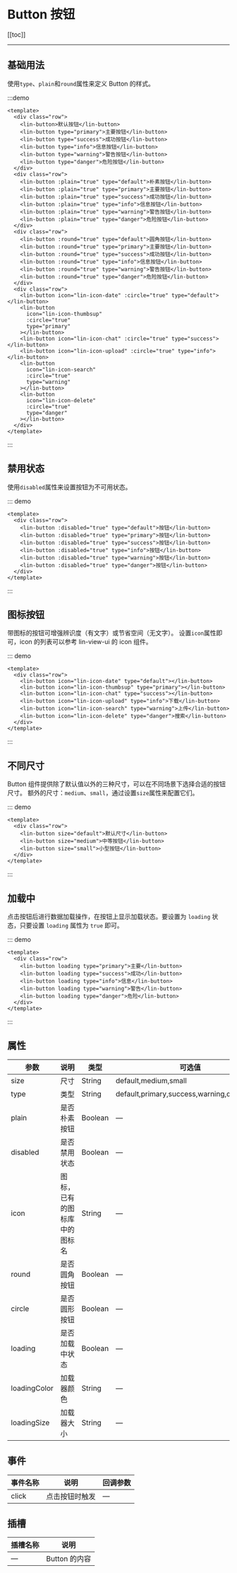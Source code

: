 # Button 按钮

[[toc]]

---

## 基础用法

使用`type`、`plain`和`round`属性来定义 Button 的样式。

:::demo

```vue
<template>
  <div class="row">
    <lin-button>默认按钮</lin-button>
    <lin-button type="primary">主要按钮</lin-button>
    <lin-button type="success">成功按钮</lin-button>
    <lin-button type="info">信息按钮</lin-button>
    <lin-button type="warning">警告按钮</lin-button>
    <lin-button type="danger">危险按钮</lin-button>
  </div>
  <div class="row">
    <lin-button :plain="true" type="default">朴素按钮</lin-button>
    <lin-button :plain="true" type="primary">主要按钮</lin-button>
    <lin-button :plain="true" type="success">成功按钮</lin-button>
    <lin-button :plain="true" type="info">信息按钮</lin-button>
    <lin-button :plain="true" type="warning">警告按钮</lin-button>
    <lin-button :plain="true" type="danger">危险按钮</lin-button>
  </div>
  <div class="row">
    <lin-button :round="true" type="default">圆角按钮</lin-button>
    <lin-button :round="true" type="primary">主要按钮</lin-button>
    <lin-button :round="true" type="success">成功按钮</lin-button>
    <lin-button :round="true" type="info">信息按钮</lin-button>
    <lin-button :round="true" type="warning">警告按钮</lin-button>
    <lin-button :round="true" type="danger">危险按钮</lin-button>
  </div>
  <div class="row">
    <lin-button icon="lin-icon-date" :circle="true" type="default"></lin-button>
    <lin-button
      icon="lin-icon-thumbsup"
      :circle="true"
      type="primary"
    ></lin-button>
    <lin-button icon="lin-icon-chat" :circle="true" type="success"></lin-button>
    <lin-button icon="lin-icon-upload" :circle="true" type="info"></lin-button>
    <lin-button
      icon="lin-icon-search"
      :circle="true"
      type="warning"
    ></lin-button>
    <lin-button
      icon="lin-icon-delete"
      :circle="true"
      type="danger"
    ></lin-button>
  </div>
</template>
```

:::

## 禁用状态

使用`disabled`属性来设置按钮为不可用状态。

::: demo

```vue
<template>
  <div class="row">
    <lin-button :disabled="true" type="default">按钮</lin-button>
    <lin-button :disabled="true" type="primary">按钮</lin-button>
    <lin-button :disabled="true" type="success">按钮</lin-button>
    <lin-button :disabled="true" type="info">按钮</lin-button>
    <lin-button :disabled="true" type="warning">按钮</lin-button>
    <lin-button :disabled="true" type="danger">按钮</lin-button>
  </div>
</template>
```

:::

## 图标按钮

带图标的按钮可增强辨识度（有文字）或节省空间（无文字）。
设置`icon`属性即可，icon 的列表可以参考 lin-view-ui 的 icon 组件。

::: demo

```vue
<template>
  <div class="row">
    <lin-button icon="lin-icon-date" type="default"></lin-button>
    <lin-button icon="lin-icon-thumbsup" type="primary"></lin-button>
    <lin-button icon="lin-icon-chat" type="success"></lin-button>
    <lin-button icon="lin-icon-upload" type="info">下载</lin-button>
    <lin-button icon="lin-icon-search" type="warning">上传</lin-button>
    <lin-button icon="lin-icon-delete" type="danger">搜索</lin-button>
  </div>
</template>
```

:::

## 不同尺寸

Button 组件提供除了默认值以外的三种尺寸，可以在不同场景下选择合适的按钮尺寸。
额外的尺寸：`medium`、`small`，通过设置`size`属性来配置它们。

::: demo

```vue
<template>
  <div class="row">
    <lin-button size="default">默认尺寸</lin-button>
    <lin-button size="medium">中等按钮</lin-button>
    <lin-button size="small">小型按钮</lin-button>
  </div>
</template>
```

:::

## 加载中

点击按钮后进行数据加载操作，在按钮上显示加载状态。要设置为 `loading` 状态，只要设置 `loading` 属性为 `true` 即可。

::: demo

```vue
<template>
  <div class="row">
    <lin-button loading type="primary">主要</lin-button>
    <lin-button loading type="success">成功</lin-button>
    <lin-button loading type="info">信息</lin-button>
    <lin-button loading type="warning">警告</lin-button>
    <lin-button loading type="danger">危险</lin-button>
  </div>
</template>
```

:::

## 属性

| 参数         | 说明                         | 类型    | 可选值                                      | 默认值  |
| ------------ | ---------------------------- | ------- | ------------------------------------------- | ------- |
| size         | 尺寸                         | String  | default,medium,small                        | default |
| type         | 类型                         | String  | default,primary,success,warning,danger,info | default |
| plain        | 是否朴素按钮                 | Boolean | —                                           | false   |
| disabled     | 是否禁用状态                 | Boolean | —                                           | false   |
| icon         | 图标，已有的图标库中的图标名 | String  | —                                           | —       |
| round        | 是否圆角按钮                 | Boolean | —                                           | false   |
| circle       | 是否圆形按钮                 | Boolean | —                                           | false   |
| loading      | 是否加载中状态               | Boolean | —                                           | false   |
| loadingColor | 加载器颜色                   | String  | —                                           | #fff    |
| loadingSize  | 加载器大小                   | String  | —                                           | 14px    |

## 事件

| 事件名称 | 说明           | 回调参数 |
| -------- | -------------- | -------- |
| click    | 点击按钮时触发 | —        |

## 插槽

| 插槽名称 | 说明          |
| -------- | ------------- |
| —        | Button 的内容 |
